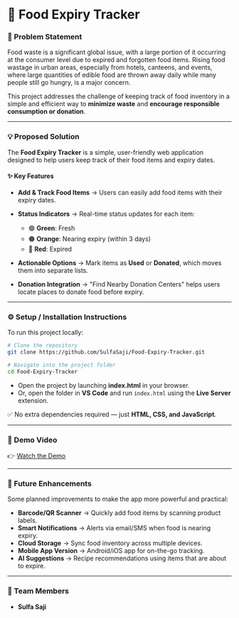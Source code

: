 

# 🍏 Food Expiry Tracker

### 📌 Problem Statement

Food waste is a significant global issue, with a large portion of it occurring at the consumer level due to expired and forgotten food items. Rising food wastage in urban areas, especially from hotels, canteens, and events, where large quantities of edible food are thrown away daily while many people still go hungry, is a major concern.

This project addresses the challenge of keeping track of food inventory in a simple and efficient way to **minimize waste** and **encourage responsible consumption or donation**.

---

### 💡 Proposed Solution

The **Food Expiry Tracker** is a simple, user-friendly web application designed to help users keep track of their food items and expiry dates.

#### ✨ Key Features

* **Add & Track Food Items** → Users can easily add food items with their expiry dates.
* **Status Indicators** → Real-time status updates for each item:

  * 🟢 **Green**: Fresh
  * 🟠 **Orange**: Nearing expiry (within 3 days)
  * 🔴 **Red**: Expired
* **Actionable Options** → Mark items as **Used** or **Donated**, which moves them into separate lists.
* **Donation Integration** → "Find Nearby Donation Centers" helps users locate places to donate food before expiry.

---

### ⚙️ Setup / Installation Instructions

To run this project locally:

```bash
# Clone the repository
git clone https://github.com/SulfaSaji/Food-Expiry-Tracker.git  

# Navigate into the project folder
cd Food-Expiry-Tracker
```

* Open the project by launching **index.html** in your browser.
* Or, open the folder in **VS Code** and run `index.html` using the **Live Server** extension.

✅ No extra dependencies required — just **HTML, CSS, and JavaScript**.

---

### 🎥 Demo Video

👉 [Watch the Demo](https://drive.google.com/file/d/1-6RHygTP5LdLscMhFploSn6Sc3DkPCZu/view?usp=drivesdk)

---

### 🚀 Future Enhancements

Some planned improvements to make the app more powerful and practical:

* **Barcode/QR Scanner** → Quickly add food items by scanning product labels.
* **Smart Notifications** → Alerts via email/SMS when food is nearing expiry.
* **Cloud Storage** → Sync food inventory across multiple devices.
* **Mobile App Version** → Android/iOS app for on-the-go tracking.
* **AI Suggestions** → Recipe recommendations using items that are about to expire.

---

### 👥 Team Members

* **Sulfa Saji**

